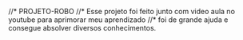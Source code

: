 //* PROJETO-ROBO
//* Esse projeto foi feito junto com video aula no youtube para aprimorar meu aprendizado
//* foi de grande ajuda e consegue absolver diversos conhecimentos.